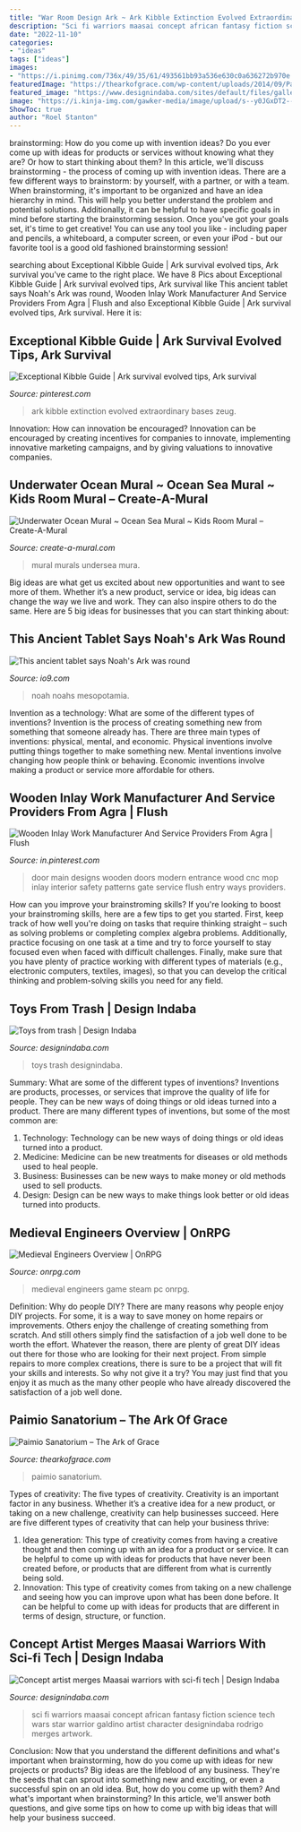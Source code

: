 ```yaml
---
title: "War Room Design Ark ~ Ark Kibble Extinction Evolved Extraordinary Bases Zeug"
description: "Sci fi warriors maasai concept african fantasy fiction science tech wars star warrior galdino artist character designindaba rodrigo merges artwork"
date: "2022-11-10"
categories:
- "ideas"
tags: ["ideas"]
images:
- "https://i.pinimg.com/736x/49/35/61/493561bb93a536e630c0a636272b970e.jpg"
featuredImage: "https://thearkofgrace.com/wp-content/uploads/2014/09/Paimio-Sanatorium-room.jpg"
featured_image: "https://www.designindaba.com/sites/default/files/galleries-news/war1_0.jpg"
image: "https://i.kinja-img.com/gawker-media/image/upload/s--y0JGxDT2--/c_fill,fl_progressive,g_center,h_900,q_80,w_1600/19duwlsaht8o3jpg.jpg"
ShowToc: true
author: "Roel Stanton"
---
```



brainstorming: How do you come up with invention ideas?
Do you ever come up with ideas for products or services without knowing what they are? Or how to start thinking about them? In this article, we'll discuss brainstorming - the process of coming up with invention ideas.
There are a few different ways to brainstorm: by yourself, with a partner, or with a team. When brainstorming, it's important to be organized and have an idea hierarchy in mind. This will help you better understand the problem and potential solutions. Additionally, it can be helpful to have specific goals in mind before starting the brainstorming session. Once you've got your goals set, it's time to get creative! You can use any tool you like - including paper and pencils, a whiteboard, a computer screen, or even your iPod - but our favorite tool is a good old fashioned brainstorming session!

	

		
searching about Exceptional Kibble Guide | Ark survival evolved tips, Ark survival you've came to the right place. We have 8 Pics about Exceptional Kibble Guide | Ark survival evolved tips, Ark survival like This ancient tablet says Noah&#039;s Ark was round, Wooden Inlay Work Manufacturer And Service Providers From Agra | Flush and also Exceptional Kibble Guide | Ark survival evolved tips, Ark survival. Here it is:
		
    
## Exceptional Kibble Guide | Ark Survival Evolved Tips, Ark Survival

<img loading=lazy src="https://i.pinimg.com/736x/49/35/61/493561bb93a536e630c0a636272b970e.jpg" onerror="this.onerror=null;this.src='https://tse4.mm.bing.net/th?id=OIP.tmHU94n9klfVGm8bRaDrzAHaSh&amp;pid=15.1';" alt="Exceptional Kibble Guide | Ark survival evolved tips, Ark survival">

_Source: pinterest.com_

>ark kibble extinction evolved extraordinary bases zeug. 

	

Innovation: How can innovation be encouraged?
Innovation can be encouraged by creating incentives for companies to innovate, implementing innovative marketing campaigns, and by giving valuations to innovative companies.

    
## Underwater Ocean Mural ~ Ocean Sea Mural ~ Kids Room Mural – Create-A-Mural

<img loading=lazy src="https://cdn.shopify.com/s/files/1/1097/6726/products/Underwater-Ocean-Mural_grande.jpg?v=1499276776" onerror="this.onerror=null;this.src='https://tse4.mm.bing.net/th?id=OIP.GS1cyU_M6QpRTB_ZrlSTpgHaF3&amp;pid=15.1';" alt="Underwater Ocean Mural ~ Ocean Sea Mural ~ Kids Room Mural – Create-A-Mural">

_Source: create-a-mural.com_

>mural murals undersea mura. 

	

Big ideas are what get us excited about new opportunities and want to see more of them. Whether it’s a new product, service or idea, big ideas can change the way we live and work. They can also inspire others to do the same. Here are 5 big ideas for businesses that you can start thinking about: 

    
## This Ancient Tablet Says Noah&#039;s Ark Was Round

<img loading=lazy src="https://i.kinja-img.com/gawker-media/image/upload/s--y0JGxDT2--/c_fill,fl_progressive,g_center,h_900,q_80,w_1600/19duwlsaht8o3jpg.jpg" onerror="this.onerror=null;this.src='https://tse3.mm.bing.net/th?id=OIP.yUNEa2jl_gHCQR9905dL9AHaEK&amp;pid=15.1';" alt="This ancient tablet says Noah&#039;s Ark was round">

_Source: io9.com_

>noah noahs mesopotamia. 

	

Invention as a technology: What are some of the different types of inventions?
Invention is the process of creating something new from something that someone already has. There are three main types of inventions: physical, mental, and economic. Physical inventions involve putting things together to make something new. Mental inventions involve changing how people think or behaving. Economic inventions involve making a product or service more affordable for others.

    
## Wooden Inlay Work Manufacturer And Service Providers From Agra | Flush

<img loading=lazy src="https://i.pinimg.com/736x/3a/c8/53/3ac8537a5fd2f2cc2a1f97a2d6593ccb.jpg" onerror="this.onerror=null;this.src='https://tse2.mm.bing.net/th?id=OIP.OGm8eldPyKM39UmWjuB94gHaJ4&amp;pid=15.1';" alt="Wooden Inlay Work Manufacturer And Service Providers From Agra | Flush">

_Source: in.pinterest.com_

>door main designs wooden doors modern entrance wood cnc mop inlay interior safety patterns gate service flush entry ways providers. 

	

How can you improve your brainstroming skills?
If you're looking to boost your brainstroming skills, here are a few tips to get you started. First, keep track of how well you're doing on tasks that require thinking straight – such as solving problems or completing complex algebra problems. Additionally, practice focusing on one task at a time and try to force yourself to stay focused even when faced with difficult challenges. Finally, make sure that you have plenty of practice working with different types of materials (e.g., electronic computers, textiles, images), so that you can develop the critical thinking and problem-solving skills you need for any field.

    
## Toys From Trash | Design Indaba

<img loading=lazy src="https://www.designindaba.com/sites/default/files/galleries-news/war1_0.jpg" onerror="this.onerror=null;this.src='https://tse1.mm.bing.net/th?id=OIP.aZxUpSHurn3pNfMIw6ypKgHaJd&amp;pid=15.1';" alt="Toys from trash | Design Indaba">

_Source: designindaba.com_

>toys trash designindaba. 

	

Summary: What are some of the different types of inventions?
Inventions are products, processes, or services that improve the quality of life for people. They can be new ways of doing things or old ideas turned into a product. There are many different types of inventions, but some of the most common are:
1) Technology: Technology can be new ways of doing things or old ideas turned into a product.
2) Medicine: Medicine can be new treatments for diseases or old methods used to heal people.
3) Business: Businesses can be new ways to make money or old methods used to sell products.
4) Design: Design can be new ways to make things look better or old ideas turned into products.

    
## Medieval Engineers Overview | OnRPG

<img loading=lazy src="https://www.onrpg.com/wp-content/gallery/medieval-engineers/me_castle2.jpg" onerror="this.onerror=null;this.src='https://tse1.mm.bing.net/th?id=OIP.vr5S52NJPeByyWx4giM1KgHaEK&amp;pid=15.1';" alt="Medieval Engineers Overview | OnRPG">

_Source: onrpg.com_

>medieval engineers game steam pc onrpg. 

	

Definition: Why do people DIY?
There are many reasons why people enjoy DIY projects. For some, it is a way to save money on home repairs or improvements. Others enjoy the challenge of creating something from scratch. And still others simply find the satisfaction of a job well done to be worth the effort.
Whatever the reason, there are plenty of great DIY ideas out there for those who are looking for their next project. From simple repairs to more complex creations, there is sure to be a project that will fit your skills and interests. So why not give it a try? You may just find that you enjoy it as much as the many other people who have already discovered the satisfaction of a job well done.

    
## Paimio Sanatorium – The Ark Of Grace

<img loading=lazy src="https://thearkofgrace.com/wp-content/uploads/2014/09/Paimio-Sanatorium-room.jpg" onerror="this.onerror=null;this.src='https://tse2.mm.bing.net/th?id=OIP.-lHIEB5_pb5C9f16e3Ec1gHaE7&amp;pid=15.1';" alt="Paimio Sanatorium – The Ark of Grace">

_Source: thearkofgrace.com_

>paimio sanatorium. 

	

Types of creativity: The five types of creativity.
Creativity is an important factor in any business. Whether it’s a creative idea for a new product, or taking on a new challenge, creativity can help businesses succeed. Here are five different types of creativity that can help your business thrive: 
1. Idea generation: This type of creativity comes from having a creative thought and then coming up with an idea for a product or service. It can be helpful to come up with ideas for products that have never been created before, or products that are different from what is currently being sold. 
2. Innovation: This type of creativity comes from taking on a new challenge and seeing how you can improve upon what has been done before. It can be helpful to come up with ideas for products that are different in terms of design, structure, or function. 

    
## Concept Artist Merges Maasai Warriors With Sci-fi Tech | Design Indaba

<img loading=lazy src="https://www.designindaba.com/sites/default/files/node/news/21559/gallery/rodrigo-galdino-warrior-3.jpg" onerror="this.onerror=null;this.src='https://tse2.mm.bing.net/th?id=OIP.-ZKxN-2acjfmZD_yCBlPhQHaLc&amp;pid=15.1';" alt="Concept artist merges Maasai warriors with sci-fi tech | Design Indaba">

_Source: designindaba.com_

>sci fi warriors maasai concept african fantasy fiction science tech wars star warrior galdino artist character designindaba rodrigo merges artwork. 

	

Conclusion: Now that you understand the different definitions and what's important when brainstorming, how do you come up with ideas for new projects or products?
Big ideas are the lifeblood of any business. They're the seeds that can sprout into something new and exciting, or even a successful spin on an old idea. But, how do you come up with them? And what's important when brainstorming? In this article, we'll answer both questions, and give some tips on how to come up with big ideas that will help your business succeed.

